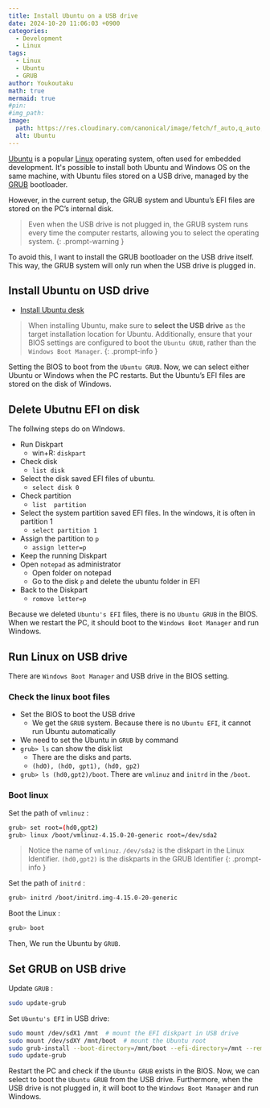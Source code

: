 ```yaml
---
title: Install Ubuntu on a USB drive
date: 2024-10-20 11:06:03 +0900
categories:
  - Development
  - Linux
tags:
  - Linux
  - Ubuntu
  - GRUB
author: Youkoutaku
math: true
mermaid: true
#pin:
#img_path:
image:
  path: https://res.cloudinary.com/canonical/image/fetch/f_auto,q_auto,fl_sanitize,w_1920,h_1080/https://assets.ubuntu.com/v1/d4ea8bb8-ubuntu-budgie-2410.png
  alt: Ubuntu
---
```


[Ubuntu](https://ubuntu.com/) is a popular [Linux](https://www.linux.org/) operating system, often used for embedded development. It's possible to install both Ubuntu and Windows OS on the same machine, with Ubuntu files stored on a USB drive, managed by the [GRUB](https://www.gnu.org/software/grub/) bootloader.

However, in the current setup, the GRUB system and Ubuntu’s EFI files are stored on the PC’s internal disk. 

> Even when the USB drive is not plugged in, the GRUB system runs every time the computer restarts, allowing you to select the operating system.
{: .prompt-warning }

To avoid this, I want to install the GRUB bootloader on the USB drive itself. This way, the GRUB system will only run when the USB drive is plugged in.

## Install Ubuntu on USD drive
- [Install Ubuntu desk](https://ubuntu.com/tutorials/install-ubuntu-desktop#1-overview)

>When installing Ubuntu, make sure to **select the USB drive** as the target installation location for Ubuntu. Additionally, ensure that your BIOS settings are configured to boot the `Ubuntu GRUB`, rather than the `Windows Boot Manager`.
{: .prompt-info }

Setting the BIOS to boot from the `Ubuntu GRUB`. Now, we can select either Ubuntu or Windows when the PC restarts. But the Ubuntu’s EFI files are stored on the disk of Windows.

## Delete Ubutnu EFI on disk
The follwing steps do on WIndows.

- Run Diskpart
	- win+R: `diskpart`
- Check disk
	- `list disk`
- Select the disk saved EFI files of ubuntu.
	- `select disk 0`
- Check partition
	- `list  partition`
- Select the system partition saved EFI files. In the windows, it is often in partition 1
	- `select partition 1`
- Assign the partition to `p`
	- `assign letter=p`
- Keep the running Diskpart
- Open `notepad` as administrator
	- Open folder on notepad
	- Go to the disk `p` and delete the ubuntu folder in EFI
- Back to the Diskpart
	- `romove letter=p`

Because we deleted `Ubuntu's EFI` files, there is no `Ubuntu GRUB` in the BIOS. When we restart the PC, it should boot to the `Windows Boot Manager` and run Windows.

## Run Linux on USB drive
There are `Windows Boot Manager` and USB drive in the BIOS setting.

### Check the linux boot files
- Set the BIOS to boot the USB drive
	- We get the `GRUB` system. Because there is no `Ubuntu EFI`, it cannot run Ubuntu automatically
- We need to set the Ubuntu in `GRUB` by command
- `grub> ls` can show the disk list
	- There are the disks and parts.
	- `(hd0), (hd0, gpt1), (hd0, gp2)`
- `grub> ls (hd0,gpt2)/boot`. There are `vmlinuz` and `initrd` in the `/boot`.

### Boot linux
Set the path of `vmlinuz` :
```bash
grub> set root=(hd0,gpt2)
grub> linux /boot/vmlinuz-4.15.0-20-generic root=/dev/sda2
```

> Notice the name of `vmlinuz`.
> `/dev/sda2` is the diskpart in the Linux Identifier. `(hd0,gpt2)` is the diskparts in the GRUB Identifier
{: .prompt-info }

Set the path of `initrd` :
```bash
grub> initrd /boot/initrd.img-4.15.0-20-generic
```

Boot the Linux :
```bash
grub> boot
```

Then, We run the Ubuntu by `GRUB`.

## Set GRUB on USB drive

Update `GRUB` :
```bash
sudo update-grub
```

Set `Ubuntu's EFI` in USB drive:
```bash
sudo mount /dev/sdX1 /mnt  # mount the EFI diskpart in USB drive
sudo mount /dev/sdXY /mnt/boot  # mount the Ubuntu root
sudo grub-install --boot-directory=/mnt/boot --efi-directory=/mnt --removable
sudo update-grub
```

Restart the PC and check if the `Ubuntu GRUB` exists in the BIOS. Now, we can select to boot the `Ubuntu GRUB` from the USB drive. Furthermore, when the USB drive is not plugged in, it will boot to the `Windows Boot Manager` and run Windows.